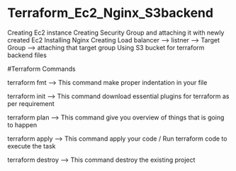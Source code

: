 # Terraform_Ec2_Nginx_S3backend
Creating Ec2 instance 
Creating Security Group and attaching it with newly created Ec2
Installing Nginx 
Creating Load balancer  --> listner --> Target Group --> attaching that target group
Using S3 bucket for terraform backend files

#Terraform Commands

terraform fmt  --> This command make proper indentation in your file

terraform init --> This command download essential plugins for terraform as per requirement

terraform plan --> This command give you overview of things that is going to happen 

terraform apply --> This command apply your code / Run terraform code to execute the task

terraform destroy --> This command destroy the existing project

